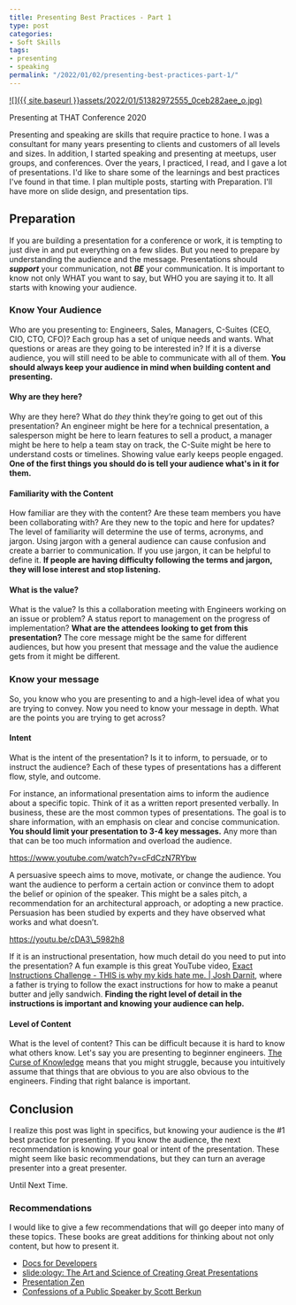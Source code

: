```yaml
---
title: Presenting Best Practices - Part 1
type: post
categories:
- Soft Skills
tags:
- presenting
- speaking
permalink: "/2022/01/02/presenting-best-practices-part-1/"
---
```

[![]({{ site.baseurl }}assets/2022/01/51382972555_0ceb282aee_o.jpg)](https://chrislayers.files.wordpress.com/2022/01/51382972555_0ceb282aee_o.jpg)  

Presenting at THAT Conference 2020

Presenting and speaking are skills that require practice to hone. I was a consultant for many years presenting to clients and customers of all levels and sizes. In addition, I started speaking and presenting at meetups, user groups, and conferences. Over the years, I practiced, I read, and I gave a lot of presentations. I'd like to share some of the learnings and best practices I've found in that time. I plan multiple posts, starting with Preparation. I'll have more on slide design, and presentation tips.

## Preparation

If you are building a presentation for a conference or work, it is tempting to just dive in and put everything on a few slides. But you need to prepare by understanding the audience and the message. Presentations should _**support**_ your communication, not _**BE**_ your communication. It is important to know not only WHAT you want to say, but WHO you are saying it to. It all starts with knowing your audience.

### Know Your Audience

Who are you presenting to: Engineers, Sales, Managers, C-Suites (CEO, CIO, CTO, CFO)? Each group has a set of unique needs and wants. What questions or areas are they going to be interested in? If it is a diverse audience, you will still need to be able to communicate with all of them. **You should always keep your audience in mind when building content and presenting.**

#### Why are they here?

Why are they here? What do _they_ think they’re going to get out of this presentation? An engineer might be here for a technical presentation, a salesperson might be here to learn features to sell a product, a manager might be here to help a team stay on track, the C-Suite might be here to understand costs or timelines. Showing value early keeps people engaged. **One of the first things you should do is tell your audience what's in it for them.**

#### Familiarity with the Content

How familiar are they with the content? Are these team members you have been collaborating with? Are they new to the topic and here for updates? The level of familiarity will determine the use of terms, acronyms, and jargon. Using jargon with a general audience can cause confusion and create a barrier to communication. If you use jargon, it can be helpful to define it. **If people are having difficulty following the terms and jargon, they will lose interest and stop listening.**

#### What is the value?

What is the value? Is this a collaboration meeting with Engineers working on an issue or problem? A status report to management on the progress of implementation? **What are the attendees looking to get from this presentation?** The core message might be the same for different audiences, but how you present that message and the value the audience gets from it might be different.

### Know your message

So, you know who you are presenting to and a high-level idea of what you are trying to convey. Now you need to know your message in depth. What are the points you are trying to get across?

#### Intent

What is the intent of the presentation? Is it to inform, to persuade, or to instruct the audience? Each of these types of presentations has a different flow, style, and outcome.

For instance, an informational presentation aims to inform the audience about a specific topic. Think of it as a written report presented verbally. In business, these are the most common types of presentations. The goal is to share information, with an emphasis on clear and concise communication. **You should limit your presentation to 3-4 key messages.** Any more than that can be too much information and overload the audience.

https://www.youtube.com/watch?v=cFdCzN7RYbw

A persuasive speech aims to move, motivate, or change the audience. You want the audience to perform a certain action or convince them to adopt the belief or opinion of the speaker. This might be a sales pitch, a recommendation for an architectural approach, or adopting a new practice. Persuasion has been studied by experts and they have observed what works and what doesn’t.

https://youtu.be/cDA3\_5982h8

If it is an instructional presentation, how much detail do you need to put into the presentation? A fun example is this great YouTube video, [Exact Instructions Challenge - THIS is why my kids hate me. | Josh Darnit](https://youtu.be/cDA3_5982h8), where a father is trying to follow the exact instructions for how to make a peanut butter and jelly sandwich. **Finding the right level of detail in the instructions is important and knowing your audience can help.**

#### Level of Content

What is the level of content? This can be difficult because it is hard to know what others know. Let's say you are presenting to beginner engineers. [The Curse of Knowledge](https://hbr.org/2006/12/the-curse-of-knowledge) means that you might struggle, because you intuitively assume that things that are obvious to you are also obvious to the engineers. Finding that right balance is important.

## Conclusion

I realize this post was light in specifics, but knowing your audience is the #1 best practice for presenting. If you know the audience, the next recommendation is knowing your goal or intent of the presentation. These might seem like basic recommendations, but they can turn an average presenter into a great presenter.

Until Next Time.

### Recommendations

I would like to give a few recommendations that will go deeper into many of these topics. These books are great additions for thinking about not only content, but how to present it.

*   [Docs for Developers](https://docsfordevelopers.com/)
*   [slide:ology: The Art and Science of Creating Great Presentations](https://www.duarte.com/books/slideology/)
*   [Presentation Zen](https://www.presentationzen.com/)
*   [Confessions of a Public Speaker by Scott Berkun](https://scottberkun.com/the-books/confessions-of-a-public-speaker/)


